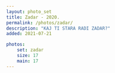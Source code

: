 ```yaml
---
layout: photo_set
title: Zadar - 2020.
permalink: /photos/zadar/
description: "KAJ TI STARA RADI ZADAR?"
added: 2021-07-21

photos:
    set: zadar
    size: 17
    main: 17
---
```

